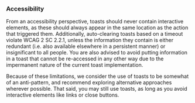 ### Accessibility

From an accessibility perspective, toasts should never contain interactive elements, as these should always appear in the same location as the action that triggered them. Additionally, auto-clearing toasts based on a timeout violate WCAG 2 SC 2.2.1, unless the information they contain is either redundant (i.e. also available elsewhere in a persistent manner) or insignificant to all people. You are also advised to avoid putting information in a toast that cannot be re-accessed in any other way due to the impermanent nature of the current toast implementation.

Because of these limitations, we consider the use of toasts to be somewhat of an anti-pattern, and recommend exploring alternative approaches wherever possible. That said, you may still use toasts, as long as you avoid interactive elements like links or close buttons.

<component-questions />
